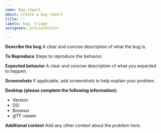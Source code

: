 ```yaml
---
name: Bug report
about: Create a bug report
title: ''
labels: bug, triage
assignees: priscavdsluis

---
```


**Describe the bug**
A clear and concise description of what the bug is.

**To Reproduce**
Steps to reproduce the behavior.

**Expected behavior**
A clear and concise description of what you expected to happen.

**Screenshots**
If applicable, add screenshots to help explain your problem.

**Desktop (please complete the following information):**
 - Version
 - OS: 
 - Browser 
 - glTF viewer 

**Additional context**
Add any other context about the problem here.

